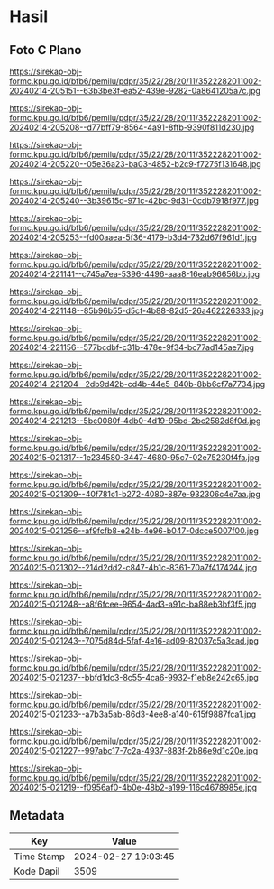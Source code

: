# Hasil

## Foto C Plano

https://sirekap-obj-formc.kpu.go.id/bfb6/pemilu/pdpr/35/22/28/20/11/3522282011002-20240214-205151--63b3be3f-ea52-439e-9282-0a8641205a7c.jpg

https://sirekap-obj-formc.kpu.go.id/bfb6/pemilu/pdpr/35/22/28/20/11/3522282011002-20240214-205208--d77bff79-8564-4a91-8ffb-9390f811d230.jpg

https://sirekap-obj-formc.kpu.go.id/bfb6/pemilu/pdpr/35/22/28/20/11/3522282011002-20240214-205220--05e36a23-ba03-4852-b2c9-f7275f131648.jpg

https://sirekap-obj-formc.kpu.go.id/bfb6/pemilu/pdpr/35/22/28/20/11/3522282011002-20240214-205240--3b39615d-971c-42bc-9d31-0cdb7918f977.jpg

https://sirekap-obj-formc.kpu.go.id/bfb6/pemilu/pdpr/35/22/28/20/11/3522282011002-20240214-205253--fd00aaea-5f36-4179-b3d4-732d67f961d1.jpg

https://sirekap-obj-formc.kpu.go.id/bfb6/pemilu/pdpr/35/22/28/20/11/3522282011002-20240214-221141--c745a7ea-5396-4496-aaa8-16eab96656bb.jpg

https://sirekap-obj-formc.kpu.go.id/bfb6/pemilu/pdpr/35/22/28/20/11/3522282011002-20240214-221148--85b96b55-d5cf-4b88-82d5-26a462226333.jpg

https://sirekap-obj-formc.kpu.go.id/bfb6/pemilu/pdpr/35/22/28/20/11/3522282011002-20240214-221156--577bcdbf-c31b-478e-9f34-bc77ad145ae7.jpg

https://sirekap-obj-formc.kpu.go.id/bfb6/pemilu/pdpr/35/22/28/20/11/3522282011002-20240214-221204--2db9d42b-cd4b-44e5-840b-8bb6cf7a7734.jpg

https://sirekap-obj-formc.kpu.go.id/bfb6/pemilu/pdpr/35/22/28/20/11/3522282011002-20240214-221213--5bc0080f-4db0-4d19-95bd-2bc2582d8f0d.jpg

https://sirekap-obj-formc.kpu.go.id/bfb6/pemilu/pdpr/35/22/28/20/11/3522282011002-20240215-021317--1e234580-3447-4680-95c7-02e75230f4fa.jpg

https://sirekap-obj-formc.kpu.go.id/bfb6/pemilu/pdpr/35/22/28/20/11/3522282011002-20240215-021309--40f781c1-b272-4080-887e-932306c4e7aa.jpg

https://sirekap-obj-formc.kpu.go.id/bfb6/pemilu/pdpr/35/22/28/20/11/3522282011002-20240215-021256--af9fcfb8-e24b-4e96-b047-0dcce5007f00.jpg

https://sirekap-obj-formc.kpu.go.id/bfb6/pemilu/pdpr/35/22/28/20/11/3522282011002-20240215-021302--214d2dd2-c847-4b1c-8361-70a7f4174244.jpg

https://sirekap-obj-formc.kpu.go.id/bfb6/pemilu/pdpr/35/22/28/20/11/3522282011002-20240215-021248--a8f6fcee-9654-4ad3-a91c-ba88eb3bf3f5.jpg

https://sirekap-obj-formc.kpu.go.id/bfb6/pemilu/pdpr/35/22/28/20/11/3522282011002-20240215-021243--7075d84d-5faf-4e16-ad09-82037c5a3cad.jpg

https://sirekap-obj-formc.kpu.go.id/bfb6/pemilu/pdpr/35/22/28/20/11/3522282011002-20240215-021237--bbfd1dc3-8c55-4ca6-9932-f1eb8e242c65.jpg

https://sirekap-obj-formc.kpu.go.id/bfb6/pemilu/pdpr/35/22/28/20/11/3522282011002-20240215-021233--a7b3a5ab-86d3-4ee8-a140-615f9887fca1.jpg

https://sirekap-obj-formc.kpu.go.id/bfb6/pemilu/pdpr/35/22/28/20/11/3522282011002-20240215-021227--997abc17-7c2a-4937-883f-2b86e9d1c20e.jpg

https://sirekap-obj-formc.kpu.go.id/bfb6/pemilu/pdpr/35/22/28/20/11/3522282011002-20240215-021219--f0956af0-4b0e-48b2-a199-116c4678985e.jpg


## Metadata

| Key        | Value               |
| ---------- | ------------------- |
| Time Stamp | 2024-02-27 19:03:45 |
| Kode Dapil | 3509                |



